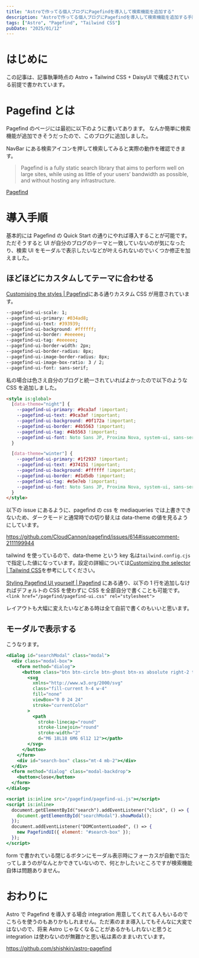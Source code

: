 ```yaml
---
title: "Astroで作ってる個人ブログにPagefindを導入して検索機能を追加する"
description: "Astroで作ってる個人ブログにPagefindを導入して検索機能を追加する手順を説明します"
tags: ["Astro", "Pagefind", "Tailwind CSS"]
pubDate: "2025/01/12"
---
```


# はじめに

この記事は、記事執筆時点の Astro + Tailwind CSS + DaisyUI で構成されている前提で書かれています。

# Pagefind とは

Pagefind のページには最初に以下のように書いてあります。
なんか簡単に検索機能が追加できそうだったので、このブログに追加しました。

NavBar にある検索アイコンを押して検索してみると実際の動作を確認できます。

> Pagefind is a fully static search library that aims to perform well on large sites, while using as little of your users’ bandwidth as possible, and without hosting any infrastructure.

[Pagefind](https://pagefind.app/)

# 導入手順

基本的には Pagefind の Quick Start の通りにやれば導入することが可能です。ただそうすると UI が自分のブログのテーマと一致していないのが気になったり、検索 UI をモーダルで表示したいなどが叶えられないのでいくつか修正を加えました。

## ほどほどにカスタムしてテーマに合わせる

[Customising the styles | Pagefind](https://pagefind.app/docs/ui-usage/#customising-the-styles)にある通りカスタム CSS が用意されています。

```css
--pagefind-ui-scale: 1;
--pagefind-ui-primary: #034ad8;
--pagefind-ui-text: #393939;
--pagefind-ui-background: #ffffff;
--pagefind-ui-border: #eeeeee;
--pagefind-ui-tag: #eeeeee;
--pagefind-ui-border-width: 2px;
--pagefind-ui-border-radius: 8px;
--pagefind-ui-image-border-radius: 8px;
--pagefind-ui-image-box-ratio: 3 / 2;
--pagefind-ui-font: sans-serif;
```

私の場合は色さえ自分のブログと統一されていればよかったので以下のような CSS を追加しました。

```html
<style is:global>
  [data-theme="night"] {
    --pagefind-ui-primary: #9ca3af !important;
    --pagefind-ui-text: #9ca3af !important;
    --pagefind-ui-background: #0f172a !important;
    --pagefind-ui-border: #4b5563 !important;
    --pagefind-ui-tag: #4b5563 !important;
    --pagefind-ui-font: Noto Sans JP, Proxima Nova, system-ui, sans-serif !important;
  }

  [data-theme="winter"] {
    --pagefind-ui-primary: #1f2937 !important;
    --pagefind-ui-text: #374151 !important;
    --pagefind-ui-background: #ffffff !important;
    --pagefind-ui-border: #d1d5db !important;
    --pagefind-ui-tag: #e5e7eb !important;
    --pagefind-ui-font: Noto Sans JP, Proxima Nova, system-ui, sans-serif !important;
  }
</style>
```

以下の issue にあるように、pagefind の css を mediaqueries では上書きできないため、ダークモードと通常時での切り替えは data-theme の値を見るようにしています。

https://github.com/CloudCannon/pagefind/issues/614#issuecomment-2111199944

tailwind を使っているので、data-theme という key 名は`tailwind.config.cjs`で指定した値になっています。設定の詳細については[Customizing the selector | Tailwind CSS](https://tailwindcss.com/docs/dark-mode#customizing-the-selector)を参考にしてください。

[Styling Pagefind UI yourself | Pagefind](https://pagefind.app/docs/ui-usage/#styling-pagefind-ui-yourself) にある通り、以下の 1 行を追加しなければデフォルトの CSS を使わずに CSS を全部自分で書くことも可能です。
`<link href="/pagefind/pagefind-ui.css" rel="stylesheet">`

レイアウトも大幅に変えたいなどある時は全て自前で書くのもいいと思います。

## モーダルで表示する

こうなります。

```jsx
<dialog id="searchModal" class="modal">
  <div class="modal-box">
    <form method="dialog">
      <button class="btn btn-circle btn-ghost btn-xs absolute right-2 top-2">
        <svg
          xmlns="http://www.w3.org/2000/svg"
          class="fill-current h-4 w-4"
          fill="none"
          viewBox="0 0 24 24"
          stroke="currentColor"
        >
          <path
            stroke-linecap="round"
            stroke-linejoin="round"
            stroke-width="2"
            d="M6 18L18 6M6 6l12 12"></path>
        </svg>
      </button>
    </form>
    <div id="search-box" class="mt-4 mb-2"></div>
  </div>
  <form method="dialog" class="modal-backdrop">
    <button>close</button>
  </form>
</dialog>

<script is:inline src="/pagefind/pagefind-ui.js"></script>
<script is:inline>
  document.getElementById("search").addEventListener("click", () => {
    document.getElementById("searchModal").showModal();
  });
  document.addEventListener("DOMContentLoaded", () => {
    new PagefindUI({ element: "#search-box" });
  });
</script>
```

form で書かれている閉じるボタンにモーダル表示時にフォーカスが自動で当たってしまうのがなんとかできていないので、何とかしたいところですが検索機能自体は問題ありません。

# おわりに

Astro で Pagefind を導入する場合 integration 用意してくれてる人もいるのでこちらを使うのもありかもしれません。ただ素のまま導入してもそんなに大変ではないので、将来 Astro じゃなくなることがあるかもしれないと思うと integration は使わないのが無難かと思い私は素のままいれています。

https://github.com/shishkin/astro-pagefind
